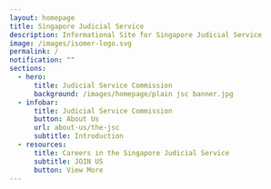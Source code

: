 ```yaml
---
layout: homepage
title: Singapore Judicial Service
description: Informational Site for Singapore Judicial Service
image: /images/isomer-logo.svg
permalink: /
notification: ""
sections:
  - hero:
      title: Judicial Service Commission
      background: /images/homepage/plain jsc banner.jpg
  - infobar:
      title: Judicial Service Commission
      button: About Us
      url: about-us/the-jsc
      subtitle: Introduction
  - resources:
      title: Careers in the Singapore Judicial Service
      subtitle: JOIN US
      button: View More
---
```

